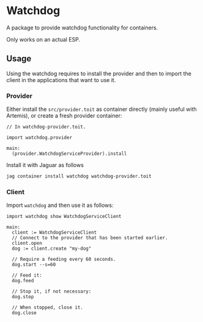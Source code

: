 # Watchdog

A package to provide watchdog functionality for containers.

Only works on an actual ESP.

## Usage

Using the watchdog requires to install the provider and then to
import the client in the applications that want to use it.

### Provider

Either install the `src/provider.toit` as container directly (mainly
useful with Artemis), or create a fresh provider container:

``` toit
// In watchdog-provider.toit.

import watchdog.provider

main:
  (provider.WatchdogServiceProvider).install
```

Install it with Jaguar as follows

``` bash
jag container install watchdog watchdog-provider.toit
```

### Client

Import `watchdog` and then use it as follows:

``` toit
import watchdog show WatchdogServiceClient

main:
  client := WatchdogServiceClient
  // Connect to the provider that has been started earlier.
  client.open
  dog := client.create "my-dog"

  // Require a feeding every 60 seconds.
  dog.start --s=60

  // Feed it:
  dog.feed

  // Stop it, if not necessary:
  dog.stop

  // When stopped, close it.
  dog.close
```

